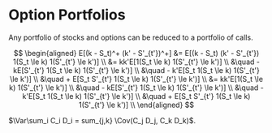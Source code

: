 # Option Portfolios

Any portfolio of stocks and options can be reduced to a portfolio
of calls.

$$
\begin{aligned}
E[(k - S_t)^+ (k' - S'_{t'})^+]
&= E[(k - S_t) (k' - S'_{t'}) 1(S_t \le k) 1(S'_{t'} \le k')] \\
&= kk'E[1(S_t \le k) 1(S'_{t'} \le k')] \\
&\quad - kE[S'_{t'} 1(S_t \le k) 1(S'_{t'} \le k')] \\
&\quad - k'E[S_t 1(S_t \le k) 1(S'_{t'} \le k')] \\
&\quad + E[S_t S'_{t'} 1(S_t \le k) 1(S'_{t'} \le k')] \\
&= kk'E[1(S_t \le k) 1(S'_{t'} \le k')] \\
&\quad - kE[S'_{t'} 1(S_t \le k) 1(S'_{t'} \le k')] \\
&\quad - k'E[S_t 1(S_t \le k) 1(S'_{t'} \le k')] \\
&\quad + E[S_t S'_{t'} 1(S_t \le k) 1(S'_{t'} \le k')] \\
\end{aligned}
$$

$\Var\sum_i C_i D_i = sum_{j,k} \Cov(C_j D_j, C_k D_k)$.

